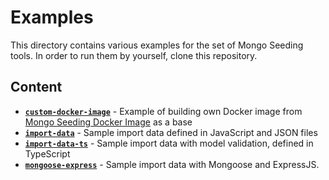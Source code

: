 # Examples

This directory contains various examples for the set of Mongo Seeding tools. In order to run them by yourself, clone this repository.

## Content

- [**`custom-docker-image`**](./custom-docker-image) - Example of building own Docker image from [Mongo Seeding Docker Image](../docker-image/) as a base
- [**`import-data`**](./import-data) - Sample import data defined in JavaScript and JSON files
- [**`import-data-ts`**](./import-data-ts) - Sample import data with model validation, defined in TypeScript
- [**`mongoose-express`**](./mongoose-express) - Sample import data with Mongoose and ExpressJS.
